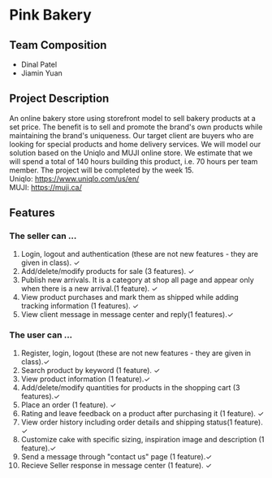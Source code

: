 # Pink Bakery

## Team Composition
* Dinal Patel
* Jiamin Yuan

## Project Description
An online bakery store using storefront model to sell bakery products at a set price. The benefit is to sell and promote the brand's own products while maintaining the brand's uniqueness. Our target client are buyers who are looking for special products and home delivery services. We will model our solution based on the Uniqlo and MUJI online store. We estimate that we will spend a total of 140 hours building this product, i.e. 70 hours per team member. The project will be completed by the week 15. 
<br>
Uniqlo: https://www.uniqlo.com/us/en/
<br>
MUJI: https://muji.ca/

## Features
### The seller can ...
1. Login, logout and authentication (these are not new features - they are given in class). ✓
2. Add/delete/modify products for sale (3 features). ✓
3. Publish new arrivals. It is a category at shop all page and appear only when there is a new arrival.(1 feature). ✓
4. View product purchases and mark them as shipped while adding tracking information (1 features). ✓
5. View client message in message center and reply(1 features).✓

### The user can ...
1. Register, login, logout (these are not new features - they are given in class).✓
2. Search product by keyword (1 feature). ✓
3. View product information (1 feature).✓
4. Add/delete/modify quantities for products in the shopping cart (3 features).✓
5. Place an order (1 feature). ✓
6. Rating and leave feedback on a product after purchasing it (1 feature). ✓
7. View order history including order details and shipping status(1 feature). ✓
8. Customize cake with specific sizing, inspiration image and description (1 feature).✓
9. Send a message through "contact us" page (1 feature).✓
10. Recieve Seller response in message center (1 feature). ✓
